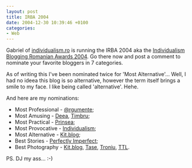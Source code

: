 ```yaml
---
layout: post
title: IRBA 2004
date: 2004-12-30 10:39:46 +0100
categories:
- Web
---
```

Gabriel of <a href="http://www.individualism.ro">individualism.ro</a> is running the IRBA 2004 aka the <a href="http://www.individualism.ro/archives/2004/12/individualism_romanian_blogging_awards_2004.php">Individualism Blogging Romanian Awards 2004</a>. Go there now and post a comment to nominate your favorite bloggers in 7 categories.

As of writing this I've been nominated twice for 'Most Alternative'... Well, I had no ideea this blog is so alternative, however the term itself brings a smile to my face. I like being called 'alternative'. Hehe.

And here are my nominations:

<ul>
<li>Most Professional - <a href="http://www.argumente.ro">@rgumente</a>;</li>
<li>Most Amusing - <a href="http://deea.supermagnet.ro" title="That'll be her new address">Deea</a>, <a href="http://www.timbru.com">Timbru</a>;</li>
<li>Most Practical - <a href="http://www.timbru.com/prinsea/">Prinsea</a>;</li>
<li>Most Provocative - <a href="http://www.individualism.ro">Individualism</a>;</li>
<li>Most Alternative - <a href="http://www.kitblog.com">Kit.blog</a>;</li>
<li>Best Stories - <a href="http://perfectlyimperfect.blogspot.com">Perfectly Imperfect</a>;</li>
<li>Best Photography - <a href="http://www.kitblog.com">Kit.blog</a>, <a href="http://www.tase.ro">Tase</a>, <a href="http://www.troniu.dk">Troniu</a>, <a href="http://www.paginiweb.com/blog/">TTL</a>.</li>
</ul>
PS. DJ my ass... :-)
